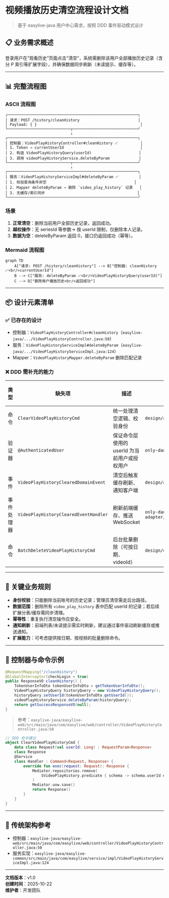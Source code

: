 # 视频播放历史清空流程设计文档

> 基于 easylive-java 用户中心需求，按照 DDD 事件驱动模式设计

## 📋 业务需求概述
登录用户在“观看历史”页面点击“清空”，系统需删除该用户全部播放历史记录（含分 P 索引等扩展字段），并确保数据同步刷新（未读提示、缓存等）。

---

## 📊 完整流程图

### ASCII 流程图
```
┌──────────────────────────────────────────────────────────┐
│ 请求：POST /history/cleanHistory                          │
│ Payload: { }                                              │
└────────────────────────────┬─────────────────────────────┘
                             ↓
┌──────────────────────────────────────────────────────────┐
│ 控制器：VideoPlayHistoryController#cleanHistory ✅          │
│ 1. Token → currentUserId                                  │
│ 2. 构造 VideoPlayHistoryQuery(userId)                     │
│ 3. 调用 videoPlayHistoryService.deleteByParam             │
└────────────────────────────┬─────────────────────────────┘
                             ↓
┌──────────────────────────────────────────────────────────┐
│ 服务：VideoPlayHistoryServiceImpl#deleteByParam ✅         │
│ 1. 校验查询条件非空                                       │
│ 2. Mapper deleteByParam → 删除 `video_play_history` 记录   │
│ 3. 无缓存/索引同步                                         │
└──────────────────────────────────────────────────────────┘
```

### 场景
1. **正常清空**：删除当前用户全部历史记录，返回成功。
2. **越权操作**：无 seriesId 等参数→ 按 userId 限制，仅删除本人记录。
3. **数据为空**：deleteByParam 返回 0，接口仍返回成功（幂等）。

### Mermaid 流程图
```mermaid
graph TD
    A["请求: POST /history/cleanHistory"] --> B["控制器: cleanHistory ✅<br/>currentUserId"]
    B --> C["服务: deleteByParam ✅<br/>VideoPlayHistoryQuery(userId)"]
    C --> D["删除用户播放历史<br/>返回成功"]
```

---

## 📦 设计元素清单

### ✅ 已存在的设计
- 控制器：`VideoPlayHistoryController#cleanHistory`（`easylive-java/.../VideoPlayHistoryController.java:50`）
- 服务：`VideoPlayHistoryServiceImpl#deleteByParam`（`easylive-java/.../VideoPlayHistoryServiceImpl.java:124`）
- Mapper：`VideoPlayHistoryMapper.deleteByParam` 删除匹配记录

### ❌ DDD 需补充的能力

| 类型 | 缺失项 | 描述 | 建议位置 | 优先级 |
|------|--------|------|----------|-------|
| 命令 | `ClearVideoPlayHistoryCmd` | 统一处理清空逻辑、校验身份 | `design/aggregate/video_play_history/_gen.json` | P0 |
| 验证器 | `@AuthenticatedUser` | 保证命令层使用的 userId 为当前用户或授权用户 | `only-danmuku-application/.../validator/` | P0 |
| 事件 | `VideoPlayHistoryClearedDomainEvent` | 清空后触发缓存刷新、通知客户端 | `design/aggregate/video_play_history/_gen.json` | P1 |
| 事件处理器 | `VideoPlayHistoryClearedEventHandler` | 刷新前端缓存、推送 WebSocket | `only-danmuku-adapter/.../events/VideoPlayHistoryClearedEventHandler.kt` | P1 |
| 命令 | `BatchDeleteVideoPlayHistoryCmd` | 后台批量删除（可按日期、videoId） | `design/extra/video_history_gen.json` | P2 |

---

## 🔑 关键业务规则
- **身份校验**：只能删除当前账号的历史记录；管理员清空需走后台路径。
- **数据范围**：删除所有 `video_play_history` 表中匹配 userId 的记录；若后续扩展分表/缓存需同步清理。
- **幂等性**：重复执行清空操作应安全。
- **通知刷新**：前端列表/未读提示需实时刷新，建议通过事件驱动刷新缓存或推送通知。
- **扩展能力**：可考虑提供按日期、按视频的批量删除命令。

---

## 🧾 控制器与命令示例
```java
@RequestMapping("/cleanHistory")
@GlobalInterceptor(checkLogin = true)
public ResponseVO cleanHistory() {
    TokenUserInfoDto tokenUserInfoDto = getTokenUserInfoDto();
    VideoPlayHistoryQuery historyQuery = new VideoPlayHistoryQuery();
    historyQuery.setUserId(tokenUserInfoDto.getUserId());
    videoPlayHistoryService.deleteByParam(historyQuery);
    return getSuccessResponseVO(null);
}
```
> 参考：`easylive-java/easylive-web/src/main/java/com/easylive/web/controller/VideoPlayHistoryController.java:50`

```kotlin
// DDD 命令建议
object ClearVideoPlayHistoryCmd {
    data class Request(val userId: Long) : RequestParam<Response>
    class Response
    @Service
    class Handler : Command<Request, Response> {
        override fun exec(request: Request): Response {
            Mediator.repositories.remove(
                SVideoPlayHistory.predicate { schema -> schema.userId eq request.userId }
            )
            Mediator.uow.save()
            return Response()
        }
    }
}
```

---

## 📂 传统架构参考
- 控制器：`easylive-java/easylive-web/src/main/java/com/easylive/web/controller/VideoPlayHistoryController.java:50`
- 服务实现：`easylive-java/easylive-common/src/main/java/com/easylive/service/impl/VideoPlayHistoryServiceImpl.java:124`

---

**文档版本**：v1.0  
**创建时间**：2025-10-22  
**维护者**：开发团队
